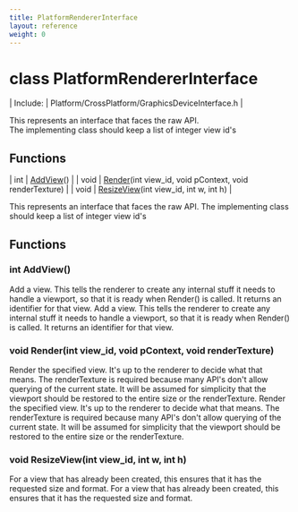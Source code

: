```yaml
---
title: PlatformRendererInterface
layout: reference
weight: 0
---
```

class PlatformRendererInterface
===

| Include: | Platform/CrossPlatform/GraphicsDeviceInterface.h |

This represents an interface that faces the raw API.<br>The implementing class should keep a list of integer view id's


Functions
---

| int | [AddView](#AddView)() |
| void | [Render](#Render)(int view_id, void pContext, void renderTexture) |
| void | [ResizeView](#ResizeView)(int view_id, int w, int h) |

This represents an interface that faces the raw API.
The implementing class should keep a list of integer view id's
  


Functions
---

### <a name="AddView"/>int AddView()
Add a view. This tells the renderer to create any internal stuff it needs to handle a viewport, so that it is ready when Render() is called. It returns an identifier for that view.
Add a view. This tells the renderer to create any internal stuff it needs to handle a viewport, so that it is ready when Render() is called. It returns an identifier for that view.

### <a name="Render"/>void Render(int view_id, void pContext, void renderTexture)
Render the specified view. It's up to the renderer to decide what that means. The renderTexture is required because many API's don't allow querying of the current state.
It will be assumed for simplicity that the viewport should be restored to the entire size or the renderTexture.
Render the specified view. It's up to the renderer to decide what that means. The renderTexture is required because many API's don't allow querying of the current state.
It will be assumed for simplicity that the viewport should be restored to the entire size or the renderTexture.

### <a name="ResizeView"/>void ResizeView(int view_id, int w, int h)
For a view that has already been created, this ensures that it has the requested size and format.
For a view that has already been created, this ensures that it has the requested size and format.
